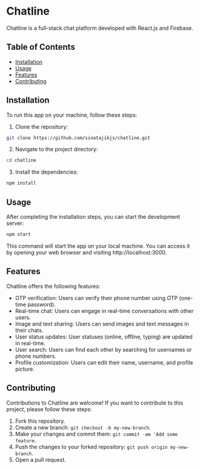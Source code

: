 # Chatline

Chatline is a full-stack chat platform developed with React.js and Firebase.

## Table of Contents

- [Installation](#installation)
- [Usage](#usage)
- [Features](#features)
- [Contributing](#contributing)

## Installation

To run this app on your machine, follow these steps:

1. Clone the repository:

```bash
git clone https://github.com/sinatajikjs/chatline.git
```

2. Navigate to the project directory:

```bash
cd chatline
```

3. Install the dependencies:

```bash
npm install
```

## Usage

After completing the installation steps, you can start the development server:

```bash
npm start
```

This command will start the app on your local machine. You can access it by opening your web browser and visiting http://localhost:3000.

## Features
Chatline offers the following features:

- OTP verification: Users can verify their phone number using OTP (one-time password).
- Real-time chat: Users can engage in real-time conversations with other users.
- Image and text sharing: Users can send images and text messages in their chats.
- User status updates: User statuses (online, offline, typing) are updated in real-time.
- User search: Users can find each other by searching for usernames or phone numbers.
- Profile customization: Users can edit their name, username, and profile picture.

## Contributing
Contributions to Chatline are welcome! If you want to contribute to this project, please follow these steps:

1. Fork this repository.
1. Create a new branch: `git checkout -b my-new-branch`.
1. Make your changes and commit them: `git commit -am 'Add some feature`.
1. Push the changes to your forked repository: `git push origin my-new-branch`.
1. Open a pull request.